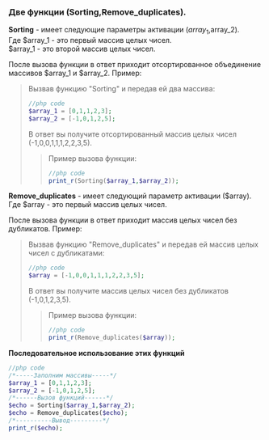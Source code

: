 ### Две функции (Sorting,Remove_duplicates). 

**Sorting** - имеет следующие параметры активации ($array_1,$array_2). <br>
Где $array_1 - это первый массив целых чисел.<br>
$array_1 - это второй массив целых чисел.<br>

После вызова функции в ответ приходит отсортированное объединение массивов $array_1 и $array_2.
Пример:
> Вызвав функцию "Sorting" и передав ей два массива: <br>
> ```php 
> //php code 
> $array_1 = [0,1,1,2,3];
> $array_2 = [-1,0,1,2,5]; 
> ```
> В ответ вы получите отсортированный массив целых чисел (-1,0,0,1,1,1,2,2,3,5). <br>
>> Пример вызова функции:
>> ```php 
>> //php code 
>> print_r(Sorting($array_1,$array_2));
>> ```


**Remove_duplicates** - имеет следующий параметр активации ($array). <br>
Где $array - это первый массив целых чисел.<br>

После вызова функции в ответ приходит массив целых чисел без дубликатов.
Пример:
> Вызвав функцию "Remove_duplicates" и передав ей массив целых чисел с дубликатами: <br>
> ```php 
> //php code 
> $array = [-1,0,0,1,1,1,2,2,3,5];
> ```
> В ответ вы получите массив целых чисел без дубликатов (-1,0,1,2,3,5). <br>
>> Пример вызова функции:
>> ```php 
>> //php code 
>> print_r(Remove_duplicates($array));
>> ```

**Последовательное использование этих функций** 
```php 
//php code 
/*-----Заполним массивы-----*/
$array_1 = [0,1,1,2,3];
$array_2 = [-1,0,1,2,5];
/*------Вызов функций------*/
$echo = Sorting($array_1,$array_2);
$echo = Remove_duplicates($echo);
/*----------Вывод---------*/
print_r($echo);
```
